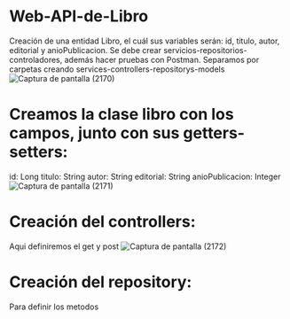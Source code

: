 # Web-API-de-Libro
Creación de una entidad Libro, el cuál sus variables serán: id, titulo, autor, editorial y anioPublicacion. Se debe crear servicios-repositorios-controladores, además hacer pruebas con Postman. Separamos por carpetas creando services-controllers-repositorys-models
![Captura de pantalla (2170)](https://github.com/AbarcaBryan/libros/assets/169930464/f19c9a03-44eb-4825-9b01-c1fbc2ab9447)

# Creamos la clase libro con los campos, junto con sus getters-setters:
id: Long
titulo: String
autor: String
editorial: String
anioPublicacion: Integer
![Captura de pantalla (2171)](https://github.com/AbarcaBryan/libros/assets/169930464/d6c82a33-6720-46bb-84cc-5eda204db962)

# Creación del controllers:
Aqui definiremos el get y post
![Captura de pantalla (2172)](https://github.com/AbarcaBryan/libros/assets/169930464/d7b1dfa2-c03d-41cf-857b-2e6fdc61fdbf)

# Creación del repository:
Para definir los metodos

